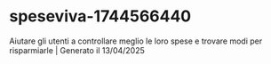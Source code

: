 # speseviva-1744566440
Aiutare gli utenti a controllare meglio le loro spese e trovare modi per risparmiarle | Generato il 13/04/2025
